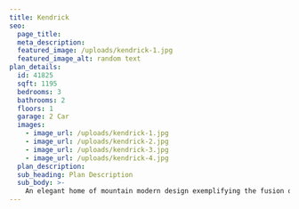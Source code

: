 ```yaml
---
title: Kendrick
seo:
  page_title:
  meta_description:
  featured_image: /uploads/kendrick-1.jpg
  featured_image_alt: random text
plan_details:
  id: 41825
  sqft: 1195
  bedrooms: 3
  bathrooms: 2
  floors: 1
  garage: 2 Car
  images:
    - image_url: /uploads/kendrick-1.jpg
    - image_url: /uploads/kendrick-2.jpg
    - image_url: /uploads/kendrick-3.jpg
    - image_url: /uploads/kendrick-4.jpg
  plan_description:
  sub_heading: Plan Description
  sub_body: >-
    An elegant home of mountain modern design exemplifying the fusion of the clean crisp linear look of a very modern design into a mountainous environment. Soaring expanse of glass and natural reclaimed wood allows the homeowner the open living environment sought after by most of today's homebuyers. Additionally, many very private spaces are incorporated within the design for the separation of lifestyles for each person of the family's individual requirements. There is even a safe room incorporated in the home for the safety of the family. Simply stated, an amazing statement of the homeowners lifestyle and status statement.
---
```

